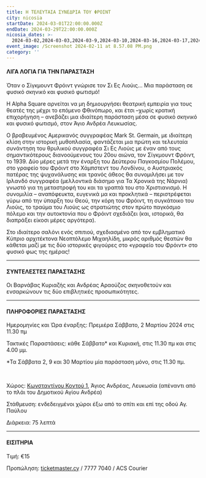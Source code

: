 ```yaml
---
title: Η ΤΕΛΕΥΤΑΙΑ ΣΥΝΕΔΡΙΑ ΤΟΥ ΦΡΟΙΝΤ
city: nicosia
startDate: 2024-03-01T22:00:00.000Z
endDate: 2024-03-29T22:00:00.000Z
nicosia_dates: >-
  2024-03-02,2024-03-03,2024-03-9,2024-03-10,2024-03-16,2024-03-17,2024-03-23,2024-03-24,2024-03-30,2024-03-31
event_image: /Screenshot 2024-02-11 at 8.57.08 PM.png
category: ''
---
```


#### ΛΙΓΑ ΛΟΓΙΑ ΓΙΑ ΤΗΝ ΠΑΡΑΣΤΑΣΗ

Όταν ο Σίγκμουντ Φρόιντ γνώρισε τον Σι Ες Λιούις… Μια παράσταση σε φυσικό σκηνικό και φυσικό φωτισμό!

Η Alpha Square αρνείται να μη δημιουργήσει θεατρική εμπειρία για τους θεατές της μέχρι το επόμενο Φθινόπωρο, και έτσι –χωρίς κρατική επιχορήγηση – ανεβάζει μια ιδιαίτερη παράσταση μέσα σε φυσικό σκηνικό και φυσικό φωτισμό, στον Άγιο Ανδρέα Λευκωσίας.

Ο βραβευμένος Αμερικανός συγγραφέας Mark St. Germain, με ιδιαίτερη κλίση στην ιστορική μυθοπλασία, φαντάζεται μια πρώτη και τελευταία συνάντηση του θρυλικού συγγραφέα Σι Ες Λιούις με έναν από τους σημαντικότερους διανοούμενους του 20ου αιώνα, τον Σίγκμουντ Φρόιντ, το 1939.
Δύο μέρες μετά την έναρξη του Δεύτερου Παγκοσμίου Πολέμου, στο γραφείο του
Φρόιντ στο Χάμπστεντ του Λονδίνου, ο Αυστριακός πατέρας της ψυχανάλυσης και
τρανός άθεος θα συνομιλήσει με τον Ιρλανδό συγγραφέα (μελλοντικά διάσημο για Τα
Χρονικά της Νάρνια) γνωστό για τη μεταστροφή του και τα γραπτά του στο
Χριστιανισμό. Η συνομιλία – αναπόφευκτα, ευγενικά μα και προκλητικά –
περιστρέφεται γύρω από την ύπαρξη του Θεού, την κόρη του Φρόιντ, τη συγκάτοικο
του Λιούις, το τραύμα του Λιούις ως στρατιώτης στον πρώτο παγκόσμιο πόλεμο και
την αυτοκτονία που ο Φρόιντ σχεδιάζει (και, ιστορικά, θα διαπράξει είκοσι μέρες
αργότερα).

Στο ιδιαίτερο σαλόνι ενός σπιτιού, σχεδιασμένο από τον εμβληματικό Κύπριο αρχιτέκτονα Νεοπτόλεμο Μιχαηλίδη, μικρός αριθμός θεατών θα κάθεται μαζί με τις δύο ιστορικές φιγούρες στο «γραφείο του Φρόιντ» στο φυσικό φως της ημέρας! 

***

#### ΣΥΝΤΕΛΕΣΤΕΣ ΠΑΡΑΣΤΑΣΗΣ

Οι Βαρνάβας Κυριαζής και Ανδρέας Αραούζος σκηνοθετούν και ενσαρκώνουν τις δύο επιβλητικές προσωπικότητες.

***

#### ΠΛΗΡΟΦΟΡΙΕΣ ΠΑΡΑΣΤΑΣΗΣ

Ημερομηνίες και Ώρα έναρξης:  Πρεμιέρα Σάββατο, 2 Μαρτίου 2024 στις 11.30 πμ 

Τακτικές Παραστάσεις: κάθε Σάββατο\* και Κυριακή, στις 11.30 πμ και στις 4.00 μμ. 

\*Τα Σάββατα 2, 9 και 30 Μαρτίου μία παράσταση μόνο, στις 11.30 πμ. 

 

Χώρος: [Κωνσταντίνου Κοντού 1](https://www.google.com/maps/place/Konstantinou+Kontou,+Nicosia,+Cyprus/@35.1747292,33.344568,17z/data=!3m1!4b1!4m6!3m5!1s0x14de10ace1685511:0x25266bcccb3646e5!8m2!3d35.1747248!4d33.3471429!16s%2Fg%2F11h54zybrd?entry=ttu), Άγιος Ανδρέας, Λευκωσία (απέναντι από το πλάι του Δημοτικού Αγίου Ανδρέα) 

Στάθμευση:  ενδεδειγμένοι χώροι έξω από το σπίτι και επί της οδού Αγ. Παύλου

Διάρκεια: 75 λεπτά 

***

#### ΕΙΣΙΤΗΡΙΑ

Τιμή: €15

Προπώληση: [ticketmaster.cy](https://www.ticketmaster.cy/showEventInformation.html?idEvent=4522) / 7777 7040 / ACS Courier 
